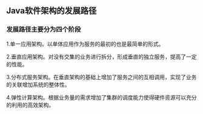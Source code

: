## Java软件架构的发展路径
### 发展路径主要分为四个阶段
1.单一应用架构。以单体应用作为服务的最初的也是最简单的形式。

2.垂直应用架构。对没有交集的业务进行拆分，形成垂直的独立服务，提高了一定的性能。

3.分布式服务架构。在垂直架构的基础上增加了服务之间的互相调用，实现了业务的关联增加系统的整体性。

4.弹性计算架构。根据业务量的需求增加了集群的调度能力使得硬件资源可以充分的利用的高效架构。